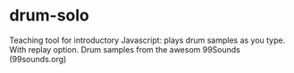 # drum-solo
Teaching tool for introductory Javascript: plays drum samples as you type. With replay option.
Drum samples from the awesom 99Sounds (99sounds.org)
